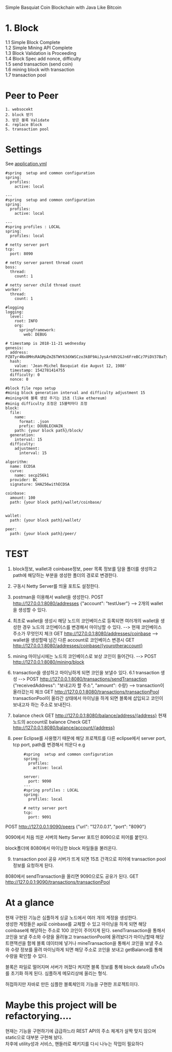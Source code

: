 Simple Basquiat Coin Blockchain with Java Like Bitcoin

# 1. Block
  1.1 Simple Block Complete    
  1.2 Simple Mining API Complete    
  1.3 Block Validation is Proceeding    
  1.4 Block Spec add nonce, difficulty    
  1.5 send transaction (send coin)    
  1.6 mining block with transaction    
  1.7 transaction pool    
  
  
# Peer to Peer
	1. websocekt
	2. block 받기
	3. 받은 블록 Validate
	4. replace Block
	5. transaction pool
# Settings
See [application.yml](https://github.com/basquiat78/basquiat-coin-with-java/blob/master/src/main/resources/application.yml)

```
#spring  setup and common configuration
spring:
  profiles:
    active: local
    
---
#spring  setup and common configuration
spring:
  profiles:
    active: local
    
---
#spring profiles : LOCAL
spring:
  profiles: local

# netty server port
tcp:
  port: 8090

# netty server parent thread count
boss:
  thread:
    count: 1

# netty server child thread count
worker:
  thread:
    count: 1

#logging
logging:
  level:
    root: INFO
    org:
      springframework:
        web: DEBUG

# timestamp is 2018-11-21 wednesday
genesis:
  address: PZ8Tyr4Nx8MHsRAGMpZmZ6TWY63dXWSCzo3kBF9AiJysArh8V2GJn6FreBCz7PiDV37BaTyf3tcnZ1UUHJ3EC36YfoTDWp5R79MuBydTrKHbjo7zA9RBX7bi
  hash:
    value: 'Jean-Michel Basquiat die August 12, 1988'
  timestamp: 1542781414755
  difficulty: 0
  nonce: 0

#block file repo setup
#minig block generation interval and difficulty adjustment 15
#mining시에 블록 생성 주기는 15초 (like ethereum)
#minig difficulty 조정은 15블럭마다 조정 
block:
  file:
    name:
      format: .json
      prefix: DOUBLECHAIN_
    path: {your block path}/block/
  generation:
    interval: 15
  difficulty:
    adjustment:
      interval: 15
      
algorithm:
  name: ECDSA
  curve:
    name: secp256k1
  provider: BC
  signature: SHA256withECDSA
  
coinbase:
  amount: 100
  path: {your block path}/wallet/coinbase/
  
  
wallet:
  path: {your block path}/wallet/
  
peer:
  path: {your block path}/peer/  
```


# TEST
1. block정보, wallet과 coinbase정보, peer 목록 정보를 담을 폴더를 생성하고  path에 해당하는 부분을 생성한 폴더의 경로로 변경한다.
2. 구동시 Netty Server를 띄울 포트도 설정한다.
3. postman을 이용해서 wallet을 생성한다.
	POST http://127.0.0.1:8080/addresses {"account": "testUser"}
	--> 2개의 wallet을 생성할 수 있다.
4. 최초로 wallet을 생성시 해당 노드의 코인베이스로 등록되면 여러개의 wallet을 생성한 경우 노드의 코인베이스를 변경해서 마이닝할 수 있다.
   --> 현재 코인베이스 주소가 무엇인지  체크  GET http://127.0.0.1:8080/addresses/coinbase
   --> wallet을 생성할때 넘긴 다른 account로 코인베이스 변경시 GET http://127.0.0.1:8080/addresses/coinbase/{yourotheraccount}
5. mining 
   마이닝시에는 노드의 코인베이스로 보상 코인이 들어간다.
   --> POST http://127.0.0.1:8080/mining/block

6. transaction을 생성하고 마이닝하게 되면 코인을 보낼수 있다.
   6.1 transaction 생성
   --> POST http://127.0.0.1:8080/transactions/sendTransaction {"receivedAddress": "보내고자 할 주소", "amount": 수량}
   --> transaction이 올라갔는지 체크
   	   GET http://127.0.0.1:8080/transactions/transactionPool
   transactionPool이 올라간 상태에서 마이닝을 하게 되면 블록에 삽입되고 코인이 보내고자 하는 주소로 보내진다.

7. balance check
  	   GET http://127.0.0.1:8080/balance/address/{address}
  	   현재 노드의 account로 balance Check
  	   GET http://127.0.0.1:8080/balance/account/{address}
  	   
8. peer
   Eclipse를 사용했기 때문에 해당 프로젝트를 다른 eclipse에서 server port, tcp port, path를 변경해서 띄운다
   e.g 

```
	   	#spring  setup and common configuration
		spring:
		  profiles:
		    active: local
		
		server:
		  port: 9090
		---
		#spring profiles : LOCAL
		spring:
		  profiles: local
		
		# netty server port
		tcp:
		  port: 9091
```

POST http://127.0.0.1:9090/peers {"url": "127.0.0.1", "port": "8090"}

9090에서 처음 띄운 서버의 Netty Server 포트인 8090으로 피어를 붙인다.

block폴더에 8080에서 마이닝한 block 파일들을 불러온다.

9. transaction pool 공유
 서버가 뜨게 되면 15초 간격으로 피어에 transaction pool 정보를 요청하게 된다.
 
 8080에서 sendTransaction을 올리면 9090으로도 공유가 된다.
 GET http://127.0.0.1:9090/transactions/transactionPool
 
# At a glance  
현재 구현된 기능은 심플하게 싱글 노드에서 여러 개의 계정을 생성한다.    
생성한 계정들은 api로 coinbase를 교체할 수 있고 마이닝을 하게 되면 해당 coinbase에 해당하는 주소로 100 코인이 주어지게 된다.
sendTransaction을 통해서 코인을 보낼 주소와 수량을 올려놓고 transactionPool에 올려놨다가 마이닝할때 해당 트랜잭션을 함께 블록 데이터에 넣거나 mineTransaction을 통해서 코인을 보낼 주소와 수량 정보를 올려 마이닝하게 되면 해당 주소로 코인을 보내고 getBalance를 통해 수량을 확인할 수 있다.

블록은 파일로 떨어지며 서버가 꺼졌다 켜지면 블록 정보를 통해 block data와 uTxOs를 초기화 하게 된다.
심플하게 메모리상에 올리는 형식.
  
허접하지만 자바로 만든 심플한 블록체인의 기능을 구현한 프로젝트이다.  
  
# Maybe this project will be refactorying....  
현재는 기능을 구현하기에 급급하느라 REST API의 주소 체계가 살짝 맞지 않으며 static으로 대부분 구현해 놨다.    
차후에 utility성과 서비스, 핸들러로 패키지를 다시 나누는 작업이 필요하다	